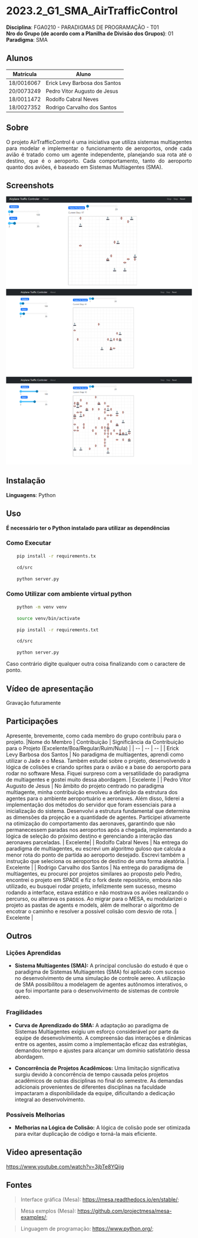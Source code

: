 # 2023.2_G1_SMA_AirTrafficControl


**Disciplina**: FGA0210 - PARADIGMAS DE PROGRAMAÇÃO - T01 <br>
**Nro do Grupo (de acordo com a Planilha de Divisão dos Grupos)**: 01<br>
**Paradigma**:  SMA<br>

## Alunos
|Matrícula | Aluno |
| -- | -- |
| 18/0016067  |  Erick Levy Barbosa dos Santos |
| 20/0073249  |  Pedro Vitor Augusto de Jesus |
| 18/0011472  |  Rodolfo Cabral Neves |
| 18/0027352  |  Rodrigo Carvalho dos Santos |


## Sobre 
<p align='justify'>
O projeto AirTrafficControl é uma iniciativa que utiliza sistemas multiagentes para modelar e implementar o funcionamento de aeroportos, onde cada avião é tratado como um agente independente, planejando sua rota até o destino, que é o aeroporto. Cada comportamento, tanto do aeroporto quanto dos aviões, é baseado em Sistemas Multiagentes (SMA).</p> 


## Screenshots

![Poucos agentes](./src/assets/screen1.PNG)
![Medios agentes](./src/assets/screen2.PNG)
![Muitos agentes](./src/assets/screen3.PNG)

## Instalação 

**Linguagens**: Python<br>

## Uso 

**É necessário ter o Python instalado para utilizar as dependências**

### Como Executar
```bash
    pip install -r requirements.tx
```
```bash
    cd/src
```
```bash
    python server.py
```

### Como Utilizar com ambiente virtual python
```bash
    python -m venv venv
```
```bash
    source venv/bin/activate
```
```bash
    pip install -r requirements.txt
```
```bash
    cd/src
```
```bash
    python server.py
```

Caso contrário digite qualquer outra coisa finalizando com o caractere de ponto.

## Vídeo de apresentação

Gravação futuramente

## Participações
Apresente, brevemente, como cada membro do grupo contribuiu para o projeto.
|Nome do Membro | Contribuição | Significância da Contribuição para o Projeto (Excelente/Boa/Regular/Ruim/Nula) |
| -- | -- | -- |
| Erick Levy Barbosa dos Santos     | No paradigma de multiagentes, aprendi como utilizar o Jade e o Mesa. Também estudei sobre o projeto, desenvolvendo a lógica de colisões e criando sprites para o avião e a base do aeroporto para rodar no software Mesa. Fiquei surpreso com a versatilidade do paradigma de multiagentes e gostei muito dessa abordagem. | Excelente |
| Pedro Vitor Augusto de Jesus      | No âmbito do projeto centrado no paradigma multiagente, minha contribuição envolveu a definição da estrutura dos agentes para o ambiente aeroportuário e aeronaves. Além disso, liderei a implementação dos métodos do servidor que foram essenciais para a inicialização do sistema. Desenvolvi a estrutura fundamental que determina as dimensões da projeção e a quantidade de agentes. Participei ativamente na otimização do comportamento das aeronaves, garantindo que não permanecessem paradas nos aeroportos após a chegada, implementando a lógica de seleção do próximo destino e gerenciando a interação das aeronaves parceladas. | Excelente|
| Rodolfo Cabral Neves              | Na entrega do paradigma de multiagentes, eu  escrevi um algoritmo guloso que calcula a menor rota do ponto de partida ao aeroporto desejado. Escrevi também a instrução que seleciona os aeroportos de destino de uma forma aleatória. | Excelente |
| Rodrigo Carvalho dos Santos       | Na entrega do paradigma de multiagentes, eu procurei por projetos similares ao proposto pelo Pedro, encontrei o projeto em SPADE e fiz o fork deste repositório, embora não utilizado, eu busquei rodar projeto, infelizmente sem sucesso, mesmo rodando a interface, estava estático e não mostrava os aviões realizando o percurso, ou alterava os passos. Ao migrar para o MESA, eu modularizei o projeto as pastas de agents e models, além de melhorar o algoritmo de encotrar o caminho e resolver a possível colisão com desvio de rota. | Excelente |

## Outros

### Lições Aprendidas

- **Sistema Multiagentes (SMA):** A principal conclusão do estudo é que o paradigma de Sistemas Multiagentes (SMA) foi aplicado com sucesso no desenvolvimento de uma simulação de controle aereo. A utilização de SMA possibilitou a modelagem de agentes autônomos interativos, o que foi importante para o desenvolvimento de sistemas de controle aéreo.


### Fragilidades

- **Curva de Aprendizado do SMA:** A adaptação ao paradigma de Sistemas Multiagentes exigiu um esforço considerável por parte da equipe de desenvolvimento. A compreensão das interações e dinâmicas entre os agentes, assim como a implementação eficaz das estratégias, demandou tempo e ajustes para alcançar um domínio satisfatório dessa abordagem.

- **Concorrência de Projetos Acadêmicos:** Uma limitação significativa surgiu devido à concorrência de tempo causada pelos projetos acadêmicos de outras disciplinas no final do semestre. As demandas adicionais provenientes de diferentes disciplinas na faculdade impactaram a disponibilidade da equipe, dificultando a dedicação integral ao desenvolvimento.



### Possíveis Melhorias

- **Melhorias na Lógica de Colisão:** A lógica de colisão pode ser otimizada para evitar duplicação de código e torná-la mais eficiente.

## Video apresentação

https://www.youtube.com/watch?v=3jbTe8YQijg

## Fontes


> Interface gráfica (Mesa): https://mesa.readthedocs.io/en/stable/;

> Mesa exmplos (Mesa): https://github.com/projectmesa/mesa-examples/;

> Linguagem de programação: https://www.python.org/;


